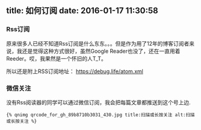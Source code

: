 title: 如何订阅
date: 2016-01-17 11:30:58
---

### Rss订阅
原来很多人已经不知道Rss订阅是什么东东。。。但是作为用了12年的博客订阅者来说，我还是觉得这种方式很好，虽然Google Reader也没了，还在一直用着Reeder。哎，我果然是一个怀旧的人T_T。

所以还是附上RSS订阅地址：
https://debug.life/atom.xml

### 微信关注
没有Rss阅读器的同学可以通过微信订阅，我会把每篇文章都推送到这个号上边.

```
{% qnimg qrcode_for_gh_89b8710b3031_430.jpg title:扫描或长按关注 alt:扫描或长按关注 %}

```

